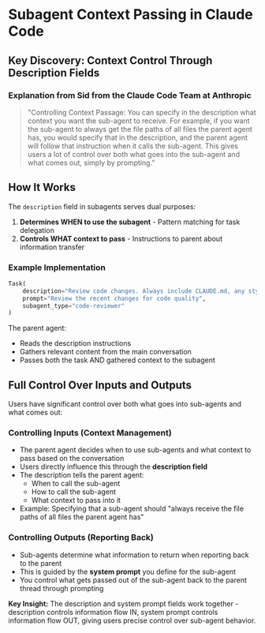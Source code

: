 # Subagent Context Passing in Claude Code

## Key Discovery: Context Control Through Description Fields

### Explanation from Sid from the Claude Code Team at Anthropic

> "Controlling Context Passage: You can specify in the description what context you want the sub-agent to receive. For example, if you want the sub-agent to always get the file paths of all files the parent agent has, you would specify that in the description, and the parent agent will follow that instruction when it calls the sub-agent. This gives users a lot of control over both what goes into the sub-agent and what comes out, simply by prompting."

## How It Works

The `description` field in subagents serves dual purposes:
1. **Determines WHEN to use the subagent** - Pattern matching for task delegation
2. **Controls WHAT context to pass** - Instructions to parent about information transfer

### Example Implementation

```python
Task(
    description="Review code changes. Always include CLAUDE.md, any style guides, config files, and all files the parent agent has examined",
    prompt="Review the recent changes for code quality",
    subagent_type="code-reviewer"
)
```

The parent agent:
- Reads the description instructions
- Gathers relevant content from the main conversation
- Passes both the task AND gathered context to the subagent

## Full Control Over Inputs and Outputs

Users have significant control over both what goes into sub-agents and what comes out:

### Controlling Inputs (Context Management)
- The parent agent decides when to use sub-agents and what context to pass based on the conversation
- Users directly influence this through the **description field**
- The description tells the parent agent:
  - When to call the sub-agent
  - How to call the sub-agent
  - What context to pass into it
- Example: Specifying that a sub-agent should "always receive the file paths of all files the parent agent has"

### Controlling Outputs (Reporting Back)
- Sub-agents determine what information to return when reporting back to the parent
- This is guided by the **system prompt** you define for the sub-agent
- You control what gets passed out of the sub-agent back to the parent thread through prompting

**Key Insight:** The description and system prompt fields work together - description controls information flow IN, system prompt controls information flow OUT, giving users precise control over sub-agent behavior.
